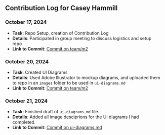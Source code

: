 ## Contribution Log for Casey Hammill

### October 17, 2024
- **Task**: Repo Setup, creation of Contribution Log
- **Details**: Participated in group meeting to discuss logistics and setup repo
- **Link to Commit**: [Commit on team/m2](https://github.com/TedDPig123/326_Project/commit/ecc4ecb6fa8b72ca4c58321166c6ca88b48c91ea)

### October 20, 2024
- **Task**: Created UI Diagrams
- **Details**: Used Adobe Illustrator to mockup diagrams, and uploaded them to repo in an `images` folder to be used in `ui-diagrams.md`
- **Link to Commit**: [Commit on team/m2]([https://github.com/TedDPig123/326_Project/commit/530c1790eee522dea182a02b3ccf448a8c09f785#diff-2020833d30e08e21c6767519756d9e7b760316d1e5d5302587f8ec6b01e9b2c2](https://github.com/TedDPig123/326_Project/commit/a5c5108ba280efaf577a02ff086c5798c240b470))

### October 21, 2024
- **Task**: Finished draft of `ui-diagrams.md` file.
- **Details**: Added all image desciprions for the UI diagrams I had completed.
- **Link to Commit**: [Commit on ui-diagrams.md]([https://github.com/TedDPig123/326_Project/pull/7/commits/c1747a40f468c56dd8d8026d46d12cbd54f6c431](https://github.com/TedDPig123/326_Project/commit/80ed83c1be4c947561dbedec9b769903c8363dac))
